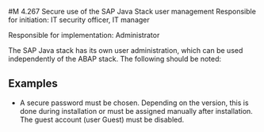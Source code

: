 #M 4.267 Secure use of the SAP Java Stack user management
Responsible for initiation: IT security officer, IT manager

Responsible for implementation: Administrator

The SAP Java stack has its own user administration, which can be used independently of the ABAP stack. The following should be noted:



## Examples 
* A secure password must be chosen. Depending on the version, this is done during installation or must be assigned manually after installation. The guest account (user Guest) must be disabled.





